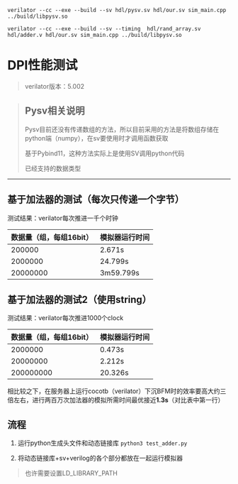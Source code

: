 `verilator --cc --exe --build --sv hdl/pysv.sv hdl/our.sv sim_main.cpp ../build/libpysv.so`

`verilator --cc --exe --build --sv --timing  hdl/rand_array.sv hdl/adder.v hdl/our.sv sim_main.cpp ../build/libpysv.so`

# DPI性能测试

> verilator版本：5.002


> ## Pysv相关说明
> Pysv目前还没有传递数组的方法，所以目前采用的方法是将数组存储在python端（numpy），在sv要使用时才调用函数获取
> 
> 基于Pybind11，这种方法实际上是使用SV调用python代码
>
>已经支持的数据类型 


-----


## 基于加法器的测试（每次只传递一个字节）

测试结果：verilator每次推进一千个时钟

|数据量（组，每组16bit）|模拟器运行时间|
|-|-|
|200000|2.671s|
|2000000|24.799s|
|20000000|3m59.799s|


## 基于加法器的测试2（使用string）

测试结果：verilator每次推进1000个clock

|数据量（组，每组16bit）|模拟器运行时间|
|-|-|
|2000000|0.473s|
|20000000|2.212s|
|200000000|20.326s|

相比较之下，在服务器上运行cocotb（verilator）下沉BFM时的效率要高大约三倍左右，进行两百万次加法器的模拟所需时间最优接近**1.3s**（对比表中第一行）


## 流程

1. 运行python生成头文件和动态链接库
`python3 test_adder.py`

2. 将动态链接库+sv+verilog的各个部分都放在一起运行模拟器
>也许需要设置LD_LIBRARY_PATH
